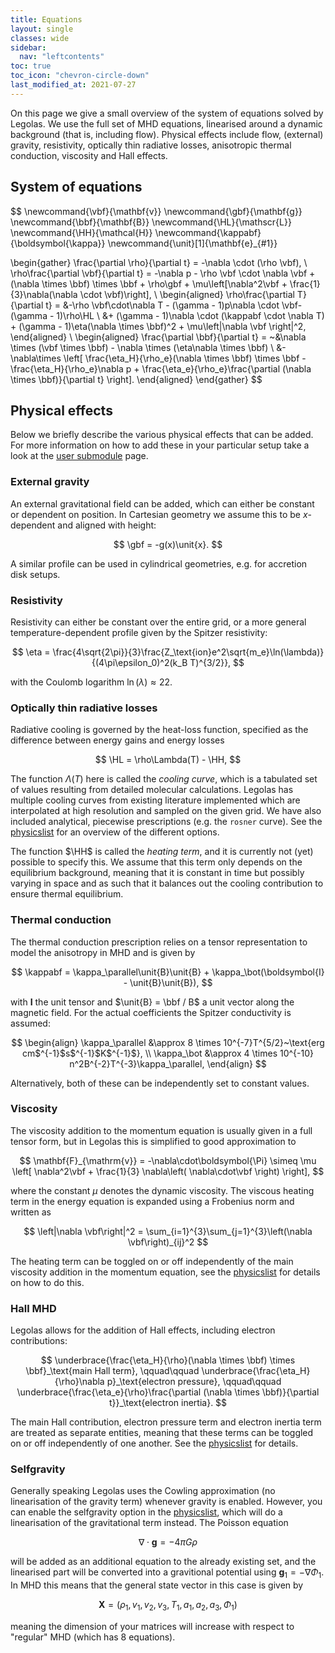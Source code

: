 ```yaml
---
title: Equations
layout: single
classes: wide
sidebar:
  nav: "leftcontents"
toc: true
toc_icon: "chevron-circle-down"
last_modified_at: 2021-07-27
---
```


On this page we give a small overview of the system of equations solved by Legolas. We use the
full set of MHD equations, linearised around a dynamic background (that is, including flow).
Physical effects include flow, (external) gravity, resistivity, optically thin radiative losses,
anisotropic thermal conduction, viscosity and Hall effects.

## System of equations
<!-- mathematical symbols used on this page (spaces needed before and after $$ to render properly) -->

$$
\newcommand{\vbf}{\mathbf{v}}
\newcommand{\gbf}{\mathbf{g}}
\newcommand{\bbf}{\mathbf{B}}
\newcommand{\HL}{\mathscr{L}}
\newcommand{\HH}{\mathcal{H}}
\newcommand{\kappabf}{\boldsymbol{\kappa}}
\newcommand{\unit}[1]{\mathbf{e}_{#1}}

\begin{gather}
	\frac{\partial \rho}{\partial t} = -\nabla \cdot (\rho \vbf), \\
	\rho\frac{\partial \vbf}{\partial t} = -\nabla p - \rho \vbf \cdot \nabla \vbf + (\nabla \times \bbf) \times \bbf
                    + \rho\gbf + \mu\left[\nabla^2\vbf + \frac{1}{3}\nabla(\nabla \cdot \vbf)\right], \\
	\begin{aligned}
		\rho\frac{\partial T}{\partial t} = &-\rho \vbf\cdot\nabla T - (\gamma - 1)p\nabla \cdot \vbf- (\gamma - 1)\rho\HL \\
                &+ (\gamma - 1)\nabla \cdot (\kappabf \cdot \nabla T)
				+ (\gamma - 1)\eta(\nabla \times \bbf)^2 + \mu\left|\nabla \vbf \right|^2,
	\end{aligned} \\
	\begin{aligned}
		\frac{\partial \bbf}{\partial t} = ~&\nabla \times (\vbf \times \bbf) - \nabla \times (\eta\nabla \times \bbf) \\
				&-\nabla\times \left[ \frac{\eta_H}{\rho_e}(\nabla \times \bbf) \times \bbf - \frac{\eta_H}{\rho_e}\nabla p
                                        + \frac{\eta_e}{\rho_e}\frac{\partial (\nabla \times \bbf)}{\partial t} \right].
	\end{aligned}
\end{gather}
$$

## Physical effects
Below we briefly describe the various physical effects that can be added. For more information on how to add these in your particular
setup take a look at the [user submodule](../../general/own_setup#including-additional-physics) page.

### External gravity
An external gravitational field can be added, which can either be constant or dependent on position. In Cartesian geometry we assume this to be
$x$-dependent and aligned with height:

$$
\gbf = -g(x)\unit{x}.
$$

A similar profile can be used in cylindrical geometries, e.g. for accretion disk setups.

### Resistivity
Resistivity can either be constant over the entire grid, or a more general temperature-dependent profile given
by the Spitzer resistivity:

$$
\eta = \frac{4\sqrt{2\pi}}{3}\frac{Z_\text{ion}e^2\sqrt{m_e}\ln(\lambda)}{(4\pi\epsilon_0)^2(k_B T)^{3/2}},
$$

with the Coulomb logarithm $\ln(\lambda) \approx 22$.

### Optically thin radiative losses
Radiative cooling is governed by the heat-loss function, specified as the difference between energy gains and energy losses

$$
\HL = \rho\Lambda(T) - \HH,
$$

The function $\Lambda(T)$ here is called the _cooling curve_, which is a tabulated set of values resulting from detailed molecular calculations.
Legolas has multiple cooling curves from existing literature implemented which are interpolated at high resolution and sampled on the given grid.
We have also included analytical, piecewise prescriptions (e.g. the `rosner` curve). See the [physicslist](../../general/parameter_file/#physicslist) for an overview of the different options.

The function $\HH$ is called the _heating term_, and it is currently not (yet) possible to specify this. We assume that this term only depends on the equilibrium background, meaning that it is
constant in time but possibly varying in space and as such that it balances out the cooling contribution to ensure thermal equilibrium.

### Thermal conduction
The thermal conduction prescription relies on a tensor representation to model the anisotropy in MHD and is given by

$$
\kappabf = \kappa_\parallel\unit{B}\unit{B} + \kappa_\bot(\boldsymbol{I} - \unit{B}\unit{B}),
$$

with $\boldsymbol{I}$ the unit tensor and $\unit{B} = \bbf / B$ a unit vector along the magnetic field. For the actual coefficients the Spitzer conductivity is assumed:

$$
\begin{align}
\kappa_\parallel &\approx 8 \times 10^{-7}T^{5/2}~\text{erg cm$^{-1}$s$^{-1}$K$^{-1}$},	\\
\kappa_\bot &\approx 4 \times 10^{-10} n^2B^{-2}T^{-3}\kappa_\parallel,
\end{align}
$$

Alternatively, both of these can be independently set to constant values.

### Viscosity
The viscosity addition to the momentum equation is usually given in a full tensor form, but in Legolas this is simplified to good approximation to

$$
\mathbf{F}_{\mathrm{v}} = -\nabla\cdot\boldsymbol{\Pi} \simeq \mu \left[ \nabla^2\vbf + \frac{1}{3} \nabla\left( \nabla\cdot\vbf \right) \right],
$$

where the constant $\mu$ denotes the dynamic viscosity. The viscous heating term in the energy equation is expanded using a Frobenius norm and written as

$$
\left|\nabla \vbf\right|^2 = \sum_{i=1}^{3}\sum_{j=1}^{3}\left(\nabla \vbf\right)_{ij}^2
$$

The heating term can be toggled on or off independently of the main viscosity addition in the momentum equation,
see the [physicslist](../../general/parameter_file/#physicslist) for details on how to do this.


### Hall MHD
Legolas allows for the addition of Hall effects, including electron contributions:

$$
\underbrace{\frac{\eta_H}{\rho}(\nabla \times \bbf) \times \bbf}_\text{main Hall term}, \qquad\qquad
\underbrace{\frac{\eta_H}{\rho}\nabla p}_\text{electron pressure}, \qquad\qquad
\underbrace{\frac{\eta_e}{\rho}\frac{\partial (\nabla \times \bbf)}{\partial t}}_\text{electron inertia}.
$$

The main Hall contribution, electron pressure term and electron inertia term are treated as separate entities, meaning that
these terms can be toggled on or off independently of one another. See the [physicslist](../../general/parameter_file/#physicslist) for details.


### Selfgravity
Generally speaking Legolas uses the Cowling approximation (no linearisation of the gravity term) whenever gravity is enabled. However, you can enable the selfgravity
option in the [physicslist](../../general/parameter_file/#physicslist), which will do a linearisation of the gravitational term instead.
The Poisson equation

$$
\nabla \cdot \mathbf{g} = -4\pi G \rho
$$

will be added as an additional equation to the already existing set, and the linearised part will be converted into a gravitional potential
using $\mathbf{g}_1 = -\nabla \Phi_1$.
In MHD this means that the general state vector in this case is given by

$$
\mathbf{X} = \left(\rho_1, v_1, v_2, v_3, T_1, a_1, a_2, a_3, \Phi_1\right)
$$

meaning the dimension of your matrices will increase with respect to "regular" MHD (which has 8 equations).
